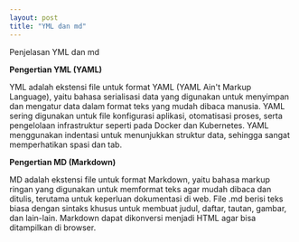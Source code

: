 ```yaml
---
layout: post
title: "YML dan md"
---
```

Penjelasan YML dan md

<b>Pengertian YML (YAML)</b>

YML adalah ekstensi file untuk format YAML (YAML Ain't Markup Language), yaitu bahasa serialisasi data yang digunakan untuk menyimpan dan mengatur data dalam format teks yang mudah dibaca manusia. YAML sering digunakan untuk file konfigurasi aplikasi, otomatisasi proses, serta pengelolaan infrastruktur seperti pada Docker dan Kubernetes. YAML menggunakan indentasi untuk menunjukkan struktur data, sehingga sangat memperhatikan spasi dan tab.

<b>Pengertian MD (Markdown)</b>

MD adalah ekstensi file untuk format Markdown, yaitu bahasa markup ringan yang digunakan untuk memformat teks agar mudah dibaca dan ditulis, terutama untuk keperluan dokumentasi di web. File .md berisi teks biasa dengan sintaks khusus untuk membuat judul, daftar, tautan, gambar, dan lain-lain. Markdown dapat dikonversi menjadi HTML agar bisa ditampilkan di browser.


